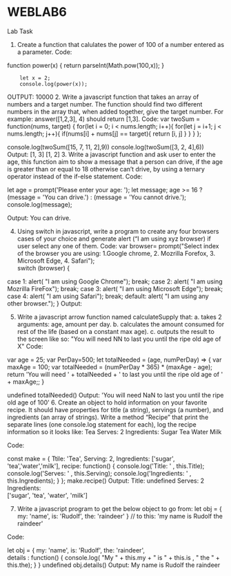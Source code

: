 # WEBLAB6
Lab Task
1.	Create a function that calulates the power of 100 of a number entered as a parameter.
Code:

function power(x)
    {
        return parseInt(Math.pow(100,x));
    }
  
        let x = 2;
        console.log(power(x));
OUTPUT:  10000
2.	Write a javascript function that takes an array of numbers and a target number. The function should find two different numbers in the array that, when added together, give the target number. For example: answer([1,2,3], 4) should return [1,3].
Code:
var twoSum = function(nums, target) {
    for(let i = 0; i < nums.length; i++){
        for(let j = i+1; j < nums.length; j++){
            if(nums[i] + nums[j] == target){
                return [i, j]
            }
        }
    }
};

console.log(twoSum([15, 7, 11, 2],9))
console.log(twoSum([3, 2, 4],6))
Output: 
[1, 3]
 [1, 2]
3.	Write a javascript function and ask user to enter the age, this function aim to show a message that a person can drive, if the age is greater than or equal to 18 otherwise can’t drive, by using a ternary operator instead of the if-else statement.
Code:

let age = prompt('Please enter your age: ');
let message; 
age >= 16 ? (message = 'You can drive.') : (message = 'You cannot drive.'); 
console.log(message);
 
Output:  You can drive.

4.	Using switch in javascript, write a program to create any four browsers cases of your choice and generate alert (“I am using xyz browser) if user select any one of them.
Code:
var browser= prompt("Select index of the browser you are using: 1.Google chrome, 2. Mozrilla Forefox, 3. Microsoft Edge, 4. Safari");                             
 switch (browser) {
  
  case 1:
    alert( "I am using Google Chrome");
    break;
  case 2:  alert( "I am using Mozrilla FireFox"); break;
  case 3:
    alert( "I am using Microsoft Edge");
    break;
  case 4:  alert( "I am using Safari"); break;
  default:
    alert( "I am using any other browser.");
}
Output:
   
5.	Write a javascript arrow function named calculateSupply that:
a.	takes 2 arguments: age, amount per day.
b.	calculates the amount consumed for rest of the life (based on a constant max age).
c.	outputs the result to the screen like so: "You will need NN to last you until the ripe old age of X"
Code:

  var age = 25;
  var PerDay=500;
  let totalNeeded = (age, numPerDay) => {
  var maxAge = 100;
  var totalNeeded = (numPerDay * 365) * (maxAge - age);
   return 'You will need ' + totalNeeded + ' to last you until the ripe old age of ' + maxAge;;
  }

undefined
totalNeeded()
Output: 'You will need NaN to last you until the ripe old age of 100' 
6.	Create an object to hold information on your favorite recipe. It should have properties for title (a string), servings (a number), and ingredients (an array of strings). Write a method “Recipe” that  print the separate lines (one console.log statement for each), log the recipe information so it looks like:
Tea
Serves: 2
Ingredients:
Sugar
Tea
Water
Milk

Code:

const make = {
  Ttile: 'Tea',
  Serving: 2,
  Ingredients: ['sugar', 'tea','water','milk'],
  recipe: function() {
    console.log('Title: ' , this.Title);  
console.log('Serves: ' , this.Serving); 
console.log('Ingredients: ' ,  this.Ingredients);
  }
};
make.recipe()
Output:
Title:  undefined
Serves:  2
Ingredients:   
['sugar', 'tea', 'water', 'milk']

7.	Write a javascript program to get the below object to go from:
let obj = {
  my: 'name',
  is: 'Rudolf',
  the: 'raindeer'
}
// to this:
'my name is Rudolf the raindeer'


Code:

let obj = {
  my: 'name',
  is: 'Rudolf',
  the: 'raindeer',                                                                                                                                                      
 details : function() {
               console.log( "My " + this.my + " is " + this.is , " the " + this.the);
            }
}
undefined
obj.details()
Output:  My name is Rudolf  the raindeer

